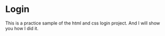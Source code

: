 # Login
This is a practice sample of the html and css login project. And I will show you how I did it.

